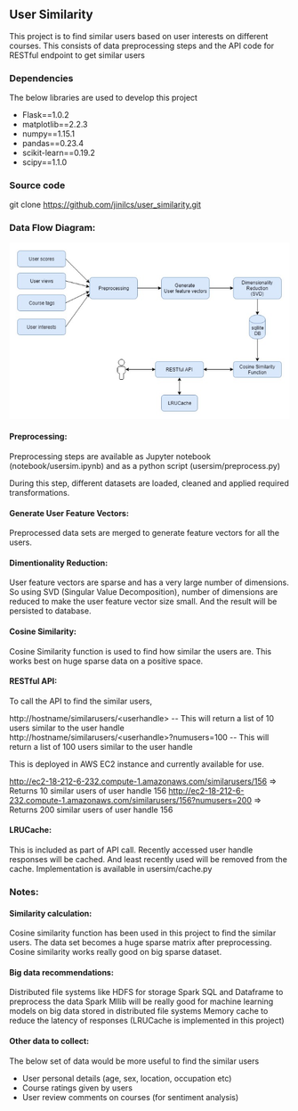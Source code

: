 ## User Similarity

This project is to find similar users based on user interests on different courses.
This consists of data preprocessing steps and the API code for RESTful endpoint to get similar users

### Dependencies

The below libraries are used to develop this project

- Flask==1.0.2
- matplotlib==2.2.3
- numpy==1.15.1
- pandas==0.23.4
- scikit-learn==0.19.2
- scipy==1.1.0

### Source code

git clone https://github.com/jinilcs/user_similarity.git

### Data Flow Diagram:
![alt text](dataflow.jpg "Data Flow")

#### Preprocessing: 
Preprocessing steps are available as Jupyter notebook (notebook/usersim.ipynb) and as a python script (usersim/preprocess.py)

During this step, different datasets are loaded, cleaned and applied required transformations.

#### Generate User Feature Vectors: 
Preprocessed data sets are merged to generate feature vectors for all the users.

#### Dimentionality Reduction:
User feature vectors are sparse and has a very large number of dimensions. So using SVD (Singular Value Decomposition), number of dimensions are reduced to make the user feature vector size small. And the result will be persisted to database.

#### Cosine Similarity:
Cosine Similarity function is used to find how similar the users are. This works best on huge sparse data on a positive space.  

#### RESTful API:

To call the API to find the similar users,

http://hostname/similarusers/<userhandle\> -- This will return a list of 10 users similar to the user handle
http://hostname/similarusers/<userhandle\>?numusers=100 -- This will return a list of 100 users similar to the user handle


This is deployed in AWS EC2 instance and currently available for use.

http://ec2-18-212-6-232.compute-1.amazonaws.com/similarusers/156 => Returns 10 similar users of user handle 156
http://ec2-18-212-6-232.compute-1.amazonaws.com/similarusers/156?numusers=200 => Returns 200 similar users of user handle 156

#### LRUCache:

This is included as part of API call. Recently accessed user handle responses will be cached. And least recently used will be removed from the cache. Implementation is available in usersim/cache.py

### Notes:

#### Similarity calculation:
Cosine similarity function has been used in this project to find the similar users. The data set becomes a huge sparse matrix after preprocessing. Cosine similarity works really good on big sparse dataset.

#### Big data recommendations:
Distributed file systems like HDFS for storage
Spark SQL and Dataframe to preprocess the data
Spark Mllib will be really good for machine learning models on big data stored in distributed file systems
Memory cache to reduce the latency of responses (LRUCache is implemented in this project)

#### Other data to collect:
The below set of data would be more useful to find the similar users
- User personal details (age, sex, location, occupation etc)
- Course ratings given by users
- User review comments on courses (for sentiment analysis)
